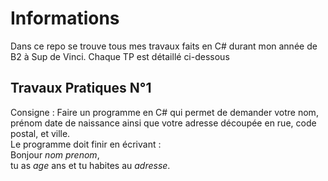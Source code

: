 # Informations  
Dans ce repo se trouve tous mes travaux faits en C# durant mon année de B2 à Sup de Vinci. Chaque TP est détaillé ci-dessous

## Travaux Pratiques N°1  
Consigne : Faire un programme en C# qui permet de demander votre nom, prénom date de naissance ainsi que votre adresse découpée en rue, code postal, et ville.  
Le programme doit finir en écrivant :  
Bonjour *nom* *prenom*,  
tu as *age* ans et tu habites au *adresse*.
